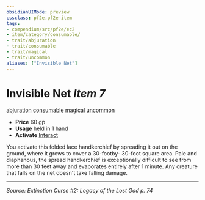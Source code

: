 ```yaml
---
obsidianUIMode: preview
cssclass: pf2e,pf2e-item
tags:
- compendium/src/pf2e/ec2
- item/category/consumable/
- trait/abjuration
- trait/consumable
- trait/magical
- trait/uncommon
aliases: ["Invisible Net"]
---
```

# Invisible Net *Item 7*  
[abjuration](abjuration.md "Abjuration School Trait")  [consumable](consumable.md "Consumable Item Trait")  [magical](magical.md "Magical Item Trait")  [uncommon](uncommon.md "Uncommon Rarity Trait")  

- **Price** 60 gp
- **Usage** held in 1 hand
- **Activate** [Interact](interact.md)

You activate this folded lace handkerchief by spreading it out on the ground, where it grows to cover a 30-footby- 30-foot square area. Pale and diaphanous, the spread handkerchief is exceptionally difficult to see from more than 30 feet away and evaporates entirely after 1 minute. Any creature that falls on the net doesn't take falling damage.


---
*Source: Extinction Curse #2: Legacy of the Lost God p. 74*